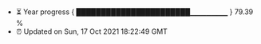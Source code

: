 - ⏳ Year progress { ███████████████████████▁▁▁▁▁▁▁ } 79.39 %
- ⏰ Updated on Sun, 17 Oct 2021 18:22:49 GMT

